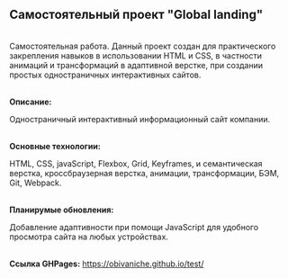 <h2>Самостоятельный проект "Global landing"</h2>

<br>Cамостоятельная работа. Данный проект создан для практического закрепления навыков в использовании HTML и CSS, в частности анимаций и трансформаций в адаптивной верстке, при создании простых одностраничных интерактивных сайтов.

<br><strong>Описание:</strong> <p>Одностраничный интерактивный информационный сайт компании.</p>

<br><strong>Основные технологии:</strong> <p>HTML, CSS, javaScript, Flexbox, Grid, Keyframes, и семантическая верстка, кроссбраузерная верстка, анимации, трансформации, БЭМ, Git, Webpack.</p>

<br><strong>Планирумые обновления:</strong> <p>Добавление адаптивности при помощи JavaScript для удобного просмотра сайта на любых устройствах.<p>

<br><strong>Ссылка GHPages:</strong> https://obivaniche.github.io/test/
